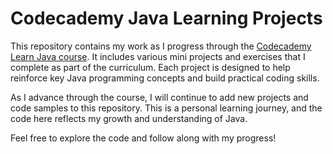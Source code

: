 # Codecademy Java Learning Projects

This repository contains my work as I progress through the [Codecademy Learn Java course](https://www.codecademy.com/enrolled/courses/learn-java). It includes various mini projects and exercises that I complete as part of the curriculum. Each project is designed to help reinforce key Java programming concepts and build practical coding skills.

As I advance through the course, I will continue to add new projects and code samples to this repository. This is a personal learning journey, and the code here reflects my growth and understanding of Java.

Feel free to explore the code and follow along with my progress!